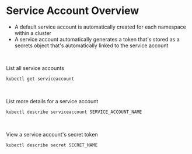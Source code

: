 # Service Account Overview

* A default service account is automatically created for each namespace within a cluster
* A service account automatically generates a token that's stored as a secrets object that's automatically linked to the service account

<br>

List all service accounts
```Bash
kubectl get serviceaccount
```

<br>

List more details for a service account
```Bash
kubectl describe serviceaccount SERVICE_ACCOUNT_NAME
```

<br>

View a service account's secret token
```Bash
kubectl describe secret SECRET_NAME
```